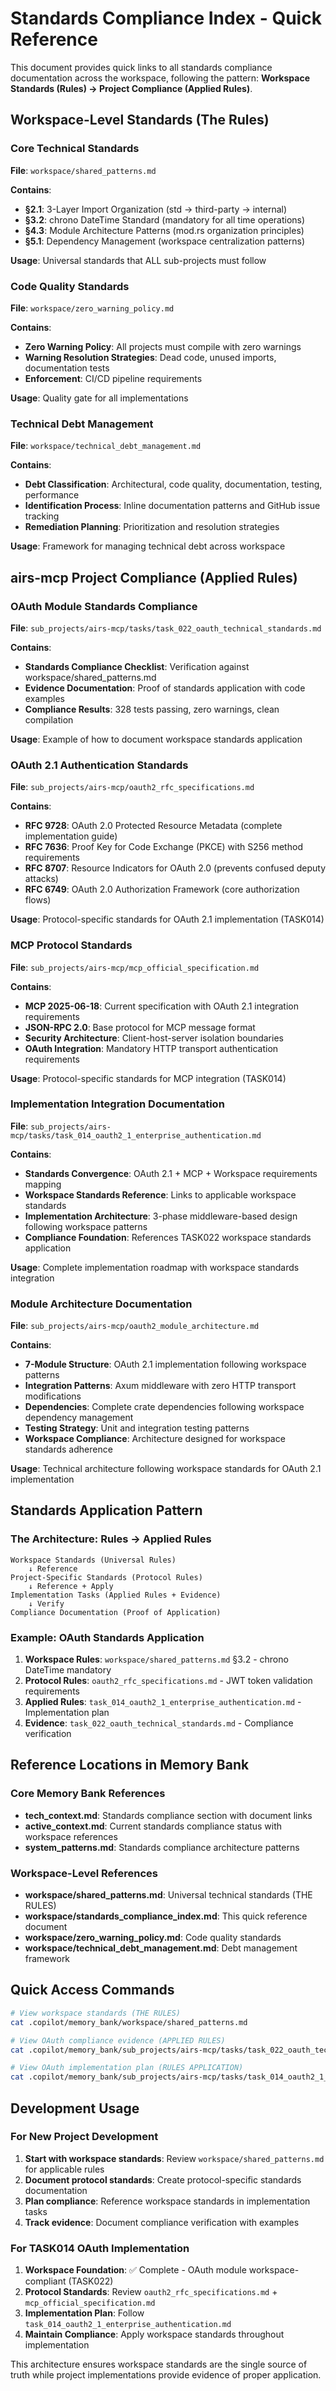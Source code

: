 # Standards Compliance Index - Quick Reference

This document provides quick links to all standards compliance documentation across the workspace, following the pattern: **Workspace Standards (Rules) → Project Compliance (Applied Rules)**.

## Workspace-Level Standards (The Rules)

### Core Technical Standards
**File**: `workspace/shared_patterns.md`

**Contains**:
- **§2.1**: 3-Layer Import Organization (std → third-party → internal)
- **§3.2**: chrono DateTime<Utc> Standard (mandatory for all time operations)
- **§4.3**: Module Architecture Patterns (mod.rs organization principles)
- **§5.1**: Dependency Management (workspace centralization patterns)

**Usage**: Universal standards that ALL sub-projects must follow

### Code Quality Standards
**File**: `workspace/zero_warning_policy.md`

**Contains**:
- **Zero Warning Policy**: All projects must compile with zero warnings
- **Warning Resolution Strategies**: Dead code, unused imports, documentation tests
- **Enforcement**: CI/CD pipeline requirements

**Usage**: Quality gate for all implementations

### Technical Debt Management
**File**: `workspace/technical_debt_management.md`

**Contains**:
- **Debt Classification**: Architectural, code quality, documentation, testing, performance
- **Identification Process**: Inline documentation patterns and GitHub issue tracking
- **Remediation Planning**: Prioritization and resolution strategies

**Usage**: Framework for managing technical debt across workspace

## airs-mcp Project Compliance (Applied Rules)

### OAuth Module Standards Compliance
**File**: `sub_projects/airs-mcp/tasks/task_022_oauth_technical_standards.md`

**Contains**:
- **Standards Compliance Checklist**: Verification against workspace/shared_patterns.md
- **Evidence Documentation**: Proof of standards application with code examples
- **Compliance Results**: 328 tests passing, zero warnings, clean compilation

**Usage**: Example of how to document workspace standards application

### OAuth 2.1 Authentication Standards
**File**: `sub_projects/airs-mcp/oauth2_rfc_specifications.md`

**Contains**:
- **RFC 9728**: OAuth 2.0 Protected Resource Metadata (complete implementation guide)
- **RFC 7636**: Proof Key for Code Exchange (PKCE) with S256 method requirements
- **RFC 8707**: Resource Indicators for OAuth 2.0 (prevents confused deputy attacks)  
- **RFC 6749**: OAuth 2.0 Authorization Framework (core authorization flows)

**Usage**: Protocol-specific standards for OAuth 2.1 implementation (TASK014)

### MCP Protocol Standards
**File**: `sub_projects/airs-mcp/mcp_official_specification.md`

**Contains**:
- **MCP 2025-06-18**: Current specification with OAuth 2.1 integration requirements
- **JSON-RPC 2.0**: Base protocol for MCP message format
- **Security Architecture**: Client-host-server isolation boundaries
- **OAuth Integration**: Mandatory HTTP transport authentication requirements

**Usage**: Protocol-specific standards for MCP integration (TASK014)

### Implementation Integration Documentation
**File**: `sub_projects/airs-mcp/tasks/task_014_oauth2_1_enterprise_authentication.md`

**Contains**:
- **Standards Convergence**: OAuth 2.1 + MCP + Workspace requirements mapping
- **Workspace Standards Reference**: Links to applicable workspace standards
- **Implementation Architecture**: 3-phase middleware-based design following workspace patterns
- **Compliance Foundation**: References TASK022 workspace standards application

**Usage**: Complete implementation roadmap with workspace standards integration

### Module Architecture Documentation
**File**: `sub_projects/airs-mcp/oauth2_module_architecture.md`

**Contains**:
- **7-Module Structure**: OAuth 2.1 implementation following workspace patterns
- **Integration Patterns**: Axum middleware with zero HTTP transport modifications
- **Dependencies**: Complete crate dependencies following workspace dependency management
- **Testing Strategy**: Unit and integration testing patterns
- **Workspace Compliance**: Architecture designed for workspace standards adherence

**Usage**: Technical architecture following workspace standards for OAuth 2.1 implementation

## Standards Application Pattern

### The Architecture: Rules → Applied Rules

```
Workspace Standards (Universal Rules)
    ↓ Reference
Project-Specific Standards (Protocol Rules)  
    ↓ Reference + Apply
Implementation Tasks (Applied Rules + Evidence)
    ↓ Verify
Compliance Documentation (Proof of Application)
```

### Example: OAuth Standards Application

1. **Workspace Rules**: `workspace/shared_patterns.md` §3.2 - chrono DateTime<Utc> mandatory
2. **Protocol Rules**: `oauth2_rfc_specifications.md` - JWT token validation requirements  
3. **Applied Rules**: `task_014_oauth2_1_enterprise_authentication.md` - Implementation plan
4. **Evidence**: `task_022_oauth_technical_standards.md` - Compliance verification

## Reference Locations in Memory Bank

### Core Memory Bank References
- **tech_context.md**: Standards compliance section with document links
- **active_context.md**: Current standards compliance status with workspace references
- **system_patterns.md**: Standards compliance architecture patterns

### Workspace-Level References  
- **workspace/shared_patterns.md**: Universal technical standards (THE RULES)
- **workspace/standards_compliance_index.md**: This quick reference document
- **workspace/zero_warning_policy.md**: Code quality standards
- **workspace/technical_debt_management.md**: Debt management framework

## Quick Access Commands

```bash
# View workspace standards (THE RULES)
cat .copilot/memory_bank/workspace/shared_patterns.md

# View OAuth compliance evidence (APPLIED RULES)
cat .copilot/memory_bank/sub_projects/airs-mcp/tasks/task_022_oauth_technical_standards.md

# View OAuth implementation plan (RULES APPLICATION)
cat .copilot/memory_bank/sub_projects/airs-mcp/tasks/task_014_oauth2_1_enterprise_authentication.md
```

## Development Usage

### For New Project Development
1. **Start with workspace standards**: Review `workspace/shared_patterns.md` for applicable rules
2. **Document protocol standards**: Create protocol-specific standards documentation
3. **Plan compliance**: Reference workspace standards in implementation tasks
4. **Track evidence**: Document compliance verification with examples

### For TASK014 OAuth Implementation
1. **Workspace Foundation**: ✅ Complete - OAuth module workspace-compliant (TASK022)
2. **Protocol Standards**: Review `oauth2_rfc_specifications.md` + `mcp_official_specification.md`
3. **Implementation Plan**: Follow `task_014_oauth2_1_enterprise_authentication.md`
4. **Maintain Compliance**: Apply workspace standards throughout implementation

This architecture ensures workspace standards are the single source of truth while project implementations provide evidence of proper application.
